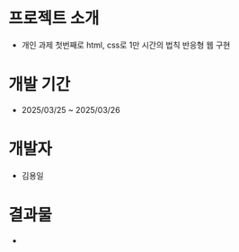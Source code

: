 # 프로젝트 소개
* 개인 과제 첫번째로 html, css로 1만 시간의 법칙 반응형 웹 구현
# 개발 기간
* 2025/03/25 ~ 2025/03/26
# 개발자
* 김용일
# 결과물
* 
